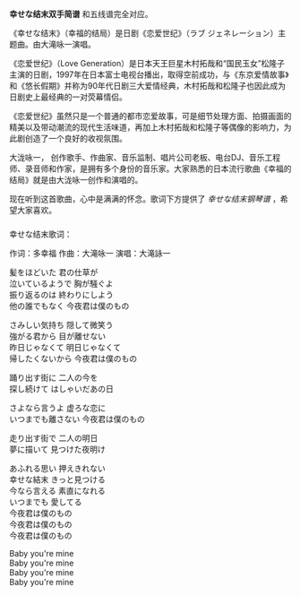 

**幸せな结末双手简谱** 和五线谱完全对应。  
  
《幸せな结末》（幸福的结局）是日剧《恋爱世纪》（ラブ ジェネレーション）主题曲。由大滝咏一演唱。  
  
《恋爱世纪》（Love
Generation）是日本天王巨星木村拓哉和“国民玉女”松隆子主演的日剧，1997年在日本富士电视台播出，取得空前成功，与《东京爱情故事》和《悠长假期》并称为90年代日剧三大爱情经典，木村拓哉和松隆子也因此成为日剧史上最经典的一对荧幕情侣。  
  
《恋爱世纪》虽然只是一个普通的都市恋爱故事，可是细节处理方面、拍摄画面的精美以及带动潮流的现代生活味道，再加上木村拓哉和松隆子等偶像的影响力，为此剧创造了一个良好的收视氛围。  
  
大泷咏一，
创作歌手、作曲家、音乐监制、唱片公司老板、电台DJ、音乐工程师、录音师和作家，是拥有多个身份的音乐家。大家熟悉的日本流行歌曲《幸福的结局》就是由大泷咏一创作和演唱的。  
  
现在听到这首歌曲，心中是满满的怀念。歌词下方提供了 _幸せな结末钢琴谱_ ，希望大家喜欢。

###  
幸せな结末歌词：

作词：多幸福 作曲：大滝咏一 演唱：大滝詠一

  
髪をほどいた 君の仕草が  
泣いているようで 胸が騒ぐよ  
振り返るのは 終わりにしよう  
他の誰でもなく 今夜君は僕のもの

さみしい気持ち 隠して微笑う  
強がる君から 目が離せない  
昨日じゃなくて 明日じゃなくて  
帰したくないから 今夜君は僕のもの

踊り出す街に 二人の今を  
探し続けて はしゃいだあの日

さよなら言うよ 虚ろな恋に  
いつまでも離さない 今夜君は僕のもの

走り出す街で 二人の明日  
夢に描いて 見つけた夜明け

あふれる思い 押えきれない  
幸せな結末 きっと見つける  
今なら言える 素直になれる  
いつまでも 愛してる  
今夜君は僕のもの  
今夜君は僕のもの  
今夜君は僕のもの

Baby you're mine  
Baby you're mine  
Baby you're mine  
Baby you're mine

